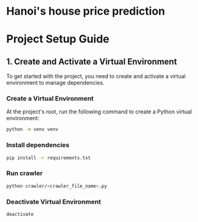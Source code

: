 # Hanoi's house price prediction

# Project Setup Guide

## 1. Create and Activate a Virtual Environment

To get started with the project, you need to create and activate a virtual environment to manage dependencies.

### Create a Virtual Environment
At the project's root, run the following command to create a Python virtual environment:

```bash
python -m venv venv
```

### Install dependencies

```bash
pip install -r requirements.txt
```

### Run crawler

```bash
python crawler/<crawler_file_name>.py
```

### Deactivate Virtual Environment

```bash
deactivate
```
